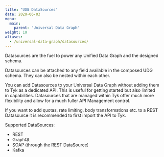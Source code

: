 ```yaml
---
title: "UDG DataSources"
date: 2020-06-03
menu:
  main:
    parent: "Universal Data Graph"
weight: 10
aliases:
  - /universal-data-graph/datasources/
---
```


Datasources are the fuel to power any Unified Data Graph and the designed schema.

Datasources can be attached to any field available in the composed UDG schema. They can also be nested within each other.

You can add Datasources to your Universal Data Graph without adding them to Tyk as a dedicated API. This is useful for getting started but also limited in capabilities. Datasources that are managed within Tyk offer much more flexibility and allow for a much fuller API Management control.

If you want to add quotas, rate limiting, body transformations etc. to a REST Datasource it is recommended to first import the API to Tyk.

Supported DataSources:

- REST
- GraphQL
- SOAP (through the REST DataSource)
- Kafka
